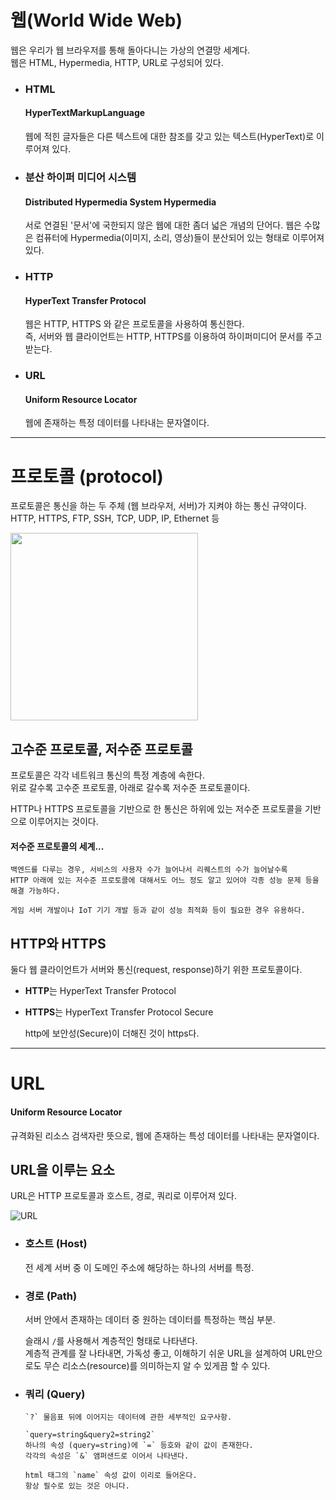 # 웹(World Wide Web)

웹은 우리가 웹 브라우저를 통해 돌아다니는 가상의 연결망 세계다.  
웹은 HTML, Hypermedia, HTTP, URL로 구성되어 있다.

- ### HTML

  #### HyperTextMarkupLanguage

  웹에 적힌 글자들은 다른 텍스트에 대한 참조를 갖고 있는 텍스트(HyperText)로 이루어져 있다.

- ### 분산 하이퍼 미디어 시스템

  #### Distributed Hypermedia System Hypermedia

  서로 연결된 '문서'에 국한되지 않은 웹에 대한 좀더 넓은 개념의 단어다.
  웹은 수많은 컴퓨터에 Hypermedia(이미지, 소리, 영상)들이 분산되어 있는 형태로 이루어져 있다.

- ### HTTP

  #### HyperText Transfer Protocol

  웹은 HTTP, HTTPS 와 같은 프로토콜을 사용하여 통신한다.  
   즉, 서버와 웹 클라이언트는 HTTP, HTTPS를 이용하여 하이퍼미디어 문서를 주고 받는다.

- ### URL

  #### Uniform Resource Locator

  웹에 존재하는 특정 데이터를 나타내는 문자열이다.

---

# 프로토콜 (protocol)

프로토콜은 통신을 하는 두 주체 (웹 브라우저, 서버)가 지켜야 하는 통신 규약이다.  
HTTP, HTTPS, FTP, SSH, TCP, UDP, IP, Ethernet 등

<img
    width="300"
    src="https://user-images.githubusercontent.com/87015026/224366143-953dfb0f-fe71-4a43-b4b6-33b788c8458b.png"
  />

## 고수준 프로토콜, 저수준 프로토콜

프로토콜은 각각 네트워크 통신의 특정 계층에 속한다.  
위로 갈수록 고수준 프로토콜, 아래로 갈수록 저수준 프로토콜이다.

HTTP나 HTTPS 프로토콜을 기반으로 한 통신은 하위에 있는 저수준 프로토콜을 기반으로 이루어지는 것이다.

#### 저수준 프로토콜의 세계...

    백엔드를 다루는 경우, 서비스의 사용자 수가 늘어나서 리퀘스트의 수가 늘어날수록
    HTTP 아래에 있는 저수준 프로토콜에 대해서도 어느 정도 알고 있어야 각종 성능 문제 등을 해결 가능하다.

    게임 서버 개발이나 IoT 기기 개발 등과 같이 성능 최적화 등이 필요한 경우 유용하다.

## HTTP와 HTTPS

둘다 웹 클라이언트가 서버와 통신(request, response)하기 위한 프로토콜이다.

- **HTTP**는 HyperText Transfer Protocol
- **HTTPS**는 HyperText Transfer Protocol Secure

  http에 보안성(Secure)이 더해진 것이 https다.

---

# URL

#### Uniform Resource Locator

규격화된 리소스 검색자란 뜻으로, 웹에 존재하는 특성 데이터를 나타내는 문자열이다.

## URL을 이루는 요소

URL은 HTTP 프로토콜과 호스트, 경로, 쿼리로 이루어져 있다.

![URL](https://user-images.githubusercontent.com/87015026/224369725-1d101811-d678-465e-84bd-ae91320b942d.png)

- ### 호스트 (Host)

  전 세계 서버 중 이 도메인 주소에 해당하는 하나의 서버를 특정.

- ### 경로 (Path)

  서버 안에서 존재하는 데이터 중 원하는 데이터를 특정하는 핵심 부분.

  슬래시 `/`를 사용해서 계층적인 형태로 나타낸다.  
   계층적 관계를 잘 나타내면, 가독성 좋고, 이해하기 쉬운 URL을 설계하여 URL만으로도 무슨 리소스(resource)를 의미하는지 알 수 있게끔 할 수 있다.

- ### 쿼리 (Query)

      `?` 물음표 뒤에 이어지는 데이터에 관한 세부적인 요구사항.

      `query=string&query2=string2`
      하나의 속성 (query=string)에 `=` 등호와 같이 값이 존재한다.
      각각의 속성은 `&` 앰퍼샌드로 이어서 나타낸다.

      html 태그의 `name` 속성 값이 이리로 들어온다.
      항상 필수로 있는 것은 아니다.
